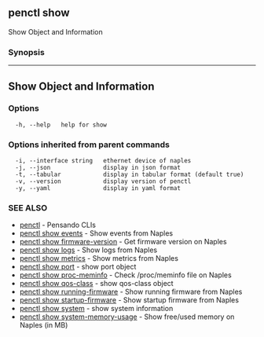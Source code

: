 ## penctl show

Show Object and Information

### Synopsis



-----------------------------
 Show Object and Information 
-----------------------------


### Options

```
  -h, --help   help for show
```

### Options inherited from parent commands

```
  -i, --interface string   ethernet device of naples
  -j, --json               display in json format
  -t, --tabular            display in tabular format (default true)
  -v, --version            display version of penctl
  -y, --yaml               display in yaml format
```

### SEE ALSO
* [penctl](penctl.md)	 - Pensando CLIs
* [penctl show events](penctl_show_events.md)	 - Show events from Naples
* [penctl show firmware-version](penctl_show_firmware-version.md)	 - Get firmware version on Naples
* [penctl show logs](penctl_show_logs.md)	 - Show logs from Naples
* [penctl show metrics](penctl_show_metrics.md)	 - Show metrics from Naples
* [penctl show port](penctl_show_port.md)	 - show port object
* [penctl show proc-meminfo](penctl_show_proc-meminfo.md)	 - Check /proc/meminfo file on Naples
* [penctl show qos-class](penctl_show_qos-class.md)	 - show qos-class object
* [penctl show running-firmware](penctl_show_running-firmware.md)	 - Show running firmware from Naples
* [penctl show startup-firmware](penctl_show_startup-firmware.md)	 - Show startup firmware from Naples
* [penctl show system](penctl_show_system.md)	 - show system information
* [penctl show system-memory-usage](penctl_show_system-memory-usage.md)	 - Show free/used memory on Naples (in MB)

